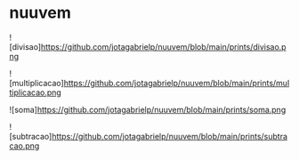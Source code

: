 # nuuvem
![divisao]https://github.com/jotagabrielp/nuuvem/blob/main/prints/divisao.png

![multiplicacao]https://github.com/jotagabrielp/nuuvem/blob/main/prints/multiplicacao.png

![soma]https://github.com/jotagabrielp/nuuvem/blob/main/prints/soma.png

![subtracao]https://github.com/jotagabrielp/nuuvem/blob/main/prints/subtracao.png
